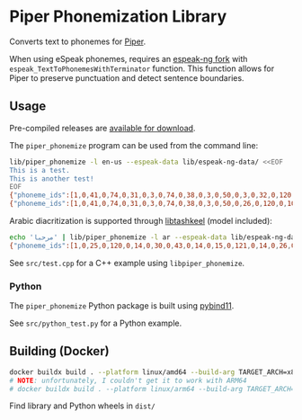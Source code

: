 # Piper Phonemization Library

Converts text to phonemes for [Piper](https://github.com/rhasspy/piper).

When using eSpeak phonemes, requires an [espeak-ng fork](https://github.com/rhasspy/espeak-ng) with `espeak_TextToPhonemesWithTerminator` function.
This function allows for Piper to preserve punctuation and detect sentence boundaries.


## Usage

Pre-compiled releases are [available for download](https://github.com/rhasspy/piper-phonemize/releases/tag/v1.0.0).

The `piper_phonemize` program can be used from the command line:

``` sh
lib/piper_phonemize -l en-us --espeak-data lib/espeak-ng-data/ <<EOF
This is a test.
This is another test!
EOF
{"phoneme_ids":[1,0,41,0,74,0,31,0,3,0,74,0,38,0,3,0,50,0,3,0,32,0,120,0,61,0,31,0,32,0,10,0,2],"phonemes":["ð","ɪ","s"," ","ɪ","z"," ","ɐ"," ","t","ˈ","ɛ","s","t","."],"processed_text":"This is a test.","text":"This is a test."}
{"phoneme_ids":[1,0,41,0,74,0,31,0,3,0,74,0,38,0,3,0,50,0,26,0,120,0,102,0,41,0,60,0,3,0,32,0,120,0,61,0,31,0,32,0,4,0,2],"phonemes":["ð","ɪ","s"," ","ɪ","z"," ","ɐ","n","ˈ","ʌ","ð","ɚ"," ","t","ˈ","ɛ","s","t","!"],"processed_text":"This is another test!","text":"This is another test!"}
```

Arabic diacritization is supported through [libtashkeel](https://github.com/mush42/libtashkeel/) (model included):

``` sh
echo 'مرحبا' | lib/piper_phonemize -l ar --espeak-data lib/espeak-ng-data/ --tashkeel_model etc/libtashkeel_model.ort
{"phoneme_ids":[1,0,25,0,120,0,14,0,30,0,43,0,14,0,15,0,121,0,14,0,26,0,2],"phonemes":["m","ˈ","a","r","ħ","a","b","ˌ","a","n"],"processed_text":"مَرْحَبًا","text":"مرحبا"}

```

See `src/test.cpp` for a C++ example using `libpiper_phonemize`.

### Python

The `piper_phonemize` Python package is built using [pybind11](https://pybind11.readthedocs.io).

See `src/python_test.py` for a Python example.


## Building (Docker)

```sh
docker buildx build . --platform linux/amd64 --build-arg TARGET_ARCH=x86_64 --output 'type=local,dest=dist'
# NOTE: unfortunately, I couldn't get it to work with ARM64
# docker buildx build . --platform linux/arm64 --build-arg TARGET_ARCH=aarch64 --output 'type=local,dest=dist'
```

Find library and Python wheels in `dist/`

